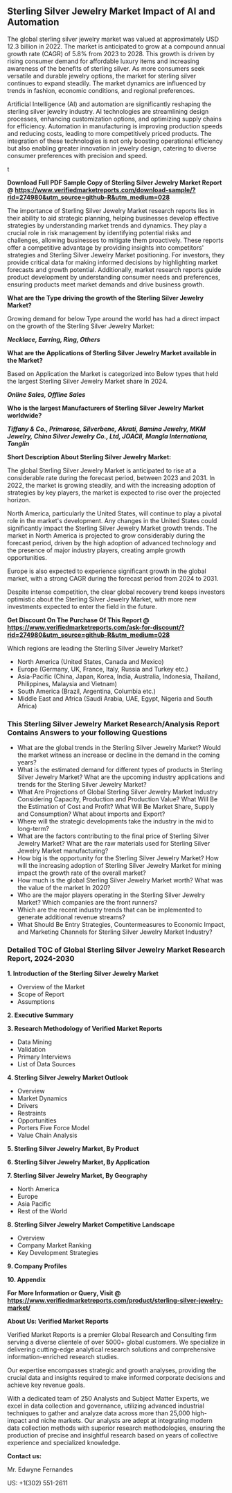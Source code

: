 <h2>Sterling Silver Jewelry Market Impact of AI and Automation</h2><p>The global sterling silver jewelry market was valued at approximately USD 12.3 billion in 2022. The market is anticipated to grow at a compound annual growth rate (CAGR) of 5.8% from 2023 to 2028. This growth is driven by rising consumer demand for affordable luxury items and increasing awareness of the benefits of sterling silver. As more consumers seek versatile and durable jewelry options, the market for sterling silver continues to expand steadily. The market dynamics are influenced by trends in fashion, economic conditions, and regional preferences.</p><p>Artificial Intelligence (AI) and automation are significantly reshaping the sterling silver jewelry industry. AI technologies are streamlining design processes, enhancing customization options, and optimizing supply chains for efficiency. Automation in manufacturing is improving production speeds and reducing costs, leading to more competitively priced products. The integration of these technologies is not only boosting operational efficiency but also enabling greater innovation in jewelry design, catering to diverse consumer preferences with precision and speed.</p>t</p><p id="" class=""><strong>Download Full PDF Sample Copy of Sterling Silver Jewelry Market Report @ <a href="https://www.verifiedmarketreports.com/download-sample/?rid=274980&utm_source=github-R&utm_medium=028" target="_blank">https://www.verifiedmarketreports.com/download-sample/?rid=274980&utm_source=github-R&utm_medium=028</a></strong></p><p>The importance of&nbsp;Sterling Silver Jewelry Market research reports lies in their ability to aid strategic planning, helping businesses develop effective strategies by understanding market trends and dynamics. They play a crucial role in risk management by identifying potential risks and challenges, allowing businesses to mitigate them proactively. These reports offer a competitive advantage by providing insights into competitors' strategies and Sterling Silver Jewelry Market positioning. For investors, they provide critical data for making informed decisions by highlighting market forecasts and growth potential. Additionally, market research reports guide product development by understanding consumer needs and preferences, ensuring products meet market demands and drive business growth.</p><p><strong>What are the&nbsp;Type driving the growth of the Sterling Silver Jewelry Market?</strong></p><p id="" class="">Growing demand for below Type around the world has had a direct impact on the growth of the Sterling Silver Jewelry Market:</p><em><strong>Necklace, Earring, Ring, Others</strong></em></p><strong>What are the&nbsp;Applications&nbsp;of Sterling Silver Jewelry Market available in the Market?</strong></p><p id="" class="">Based on Application the Market is categorized into Below types that held the largest Sterling Silver Jewelry Market share In 2024.</p><em><strong>Online Sales, Offline Sales</strong></em></p><strong>Who is the largest Manufacturers of Sterling Silver Jewelry Market worldwide?</strong></p><p><em><strong>Tiffany & Co., Primarose, Silverbene, Akrati, Bamina Jewelry, MKM Jewelry, China Silver Jewelry Co., Ltd, JOACII, Mangla Internationa, Tonglin</strong></em></p><p id="" class=""><strong>Short Description About Sterling Silver Jewelry Market:</strong></p><p>The global Sterling Silver Jewelry Market is anticipated to rise at a considerable rate during the forecast period, between 2023 and 2031. In 2022, the market is growing steadily, and with the increasing adoption of strategies by key players, the market is expected to rise over the projected horizon.</p><p>North America, particularly the United States, will continue to play a pivotal role in the market's development. Any changes in the United States could significantly impact the Sterling Silver Jewelry Market growth trends. The market in North America is projected to grow considerably during the forecast period, driven by the high adoption of advanced technology and the presence of major industry players, creating ample growth opportunities.</p><p>Europe is also expected to experience significant growth in the global market, with a strong CAGR during the forecast period from 2024 to 2031.</p><p>Despite intense competition, the clear global recovery trend keeps investors optimistic about the Sterling Silver Jewelry Market, with more new investments expected to enter the field in the future.</p><p id="" class=""><strong>Get Discount On The Purchase Of This Report @ <a href="https://www.verifiedmarketreports.com/ask-for-discount/?rid=274980&utm_source=github-R&utm_medium=028" target="_blank">https://www.verifiedmarketreports.com/ask-for-discount/?rid=274980&utm_source=github-R&utm_medium=028</a></strong></p>Which regions are leading the Sterling Silver Jewelry Market?</p><ul><li>North America (United States, Canada and Mexico)</li><li>Europe (Germany, UK, France, Italy, Russia and Turkey etc.)</li><li>Asia-Pacific (China, Japan, Korea, India, Australia, Indonesia, Thailand, Philippines, Malaysia and Vietnam)</li><li>South America (Brazil, Argentina, Columbia etc.)</li><li>Middle East and Africa (Saudi Arabia, UAE, Egypt, Nigeria and South Africa)</li></ul><h3 id="" class="">This Sterling Silver Jewelry Market Research/Analysis Report Contains Answers to your following Questions</h3><ul><li>What are the global trends in the Sterling Silver Jewelry Market? Would the market witness an increase or decline in the demand in the coming years?</li><li>What is the estimated demand for different types of products in Sterling Silver Jewelry Market? What are the upcoming industry applications and trends for the Sterling Silver Jewelry Market?</li><li>What Are Projections of Global Sterling Silver Jewelry Market Industry Considering Capacity, Production and Production Value? What Will Be the Estimation of Cost and Profit? What Will Be Market Share, Supply and Consumption? What about imports and Export?</li><li>Where will the strategic developments take the industry in the mid to long-term?</li><li>What are the factors contributing to the final price of Sterling Silver Jewelry Market? What are the raw materials used for Sterling Silver Jewelry Market manufacturing?</li><li>How big is the opportunity for the Sterling Silver Jewelry Market? How will the increasing adoption of Sterling Silver Jewelry Market for mining impact the growth rate of the overall market?</li><li>How much is the global Sterling Silver Jewelry Market worth? What was the value of the market In 2020?</li><li>Who are the major players operating in the Sterling Silver Jewelry Market? Which companies are the front runners?</li><li>Which are the recent industry trends that can be implemented to generate additional revenue streams?</li><li>What Should Be Entry Strategies, Countermeasures to Economic Impact, and Marketing Channels for Sterling Silver Jewelry Market Industry?</li></ul><h3 id="" class="">Detailed TOC of Global Sterling Silver Jewelry Market Research Report, 2024-2030</h3><p id="" class=""><strong>1. Introduction of the Sterling Silver Jewelry Market</strong></p><ul><li>Overview of the Market</li><li>Scope of Report</li><li>Assumptions</li></ul><p id="" class=""><strong>2. Executive Summary</strong></p><p id="" class=""><strong>3. Research Methodology of Verified Market Reports</strong></p><ul><li>Data Mining</li><li>Validation</li><li>Primary Interviews</li><li>List of Data Sources</li></ul><p id="" class=""><strong>4. Sterling Silver Jewelry Market Outlook</strong></p><ul><li>Overview</li><li>Market Dynamics</li><li>Drivers</li><li>Restraints</li><li>Opportunities</li><li>Porters Five Force Model</li><li>Value Chain Analysis</li></ul><p id="" class=""><strong>5. Sterling Silver Jewelry Market, By Product</strong></p><p id="" class=""><strong>6. Sterling Silver Jewelry Market, By Application</strong></p><p id="" class=""><strong>7. Sterling Silver Jewelry Market, By Geography</strong></p><ul><li>North America</li><li>Europe</li><li>Asia Pacific</li><li>Rest of the World</li></ul><p id="" class=""><strong>8. Sterling Silver Jewelry Market Competitive Landscape</strong></p><ul><li>Overview</li><li>Company Market Ranking</li><li>Key Development Strategies</li></ul><p id="" class=""><strong>9. Company Profiles</strong></p><p id="" class=""><strong>10. Appendix</strong></p><p id="" class=""><strong>For More Information or Query, Visit @ <a href="https://www.verifiedmarketreports.com/product/sterling-silver-jewelry-market/" target="_blank">https://www.verifiedmarketreports.com/product/sterling-silver-jewelry-market/</a></strong></p><p id="" class=""><strong>About Us: Verified Market Reports</strong></p><p id="" class="">Verified Market Reports is a premier Global Research and Consulting firm serving a diverse clientele of over 5000+ global customers. We specialize in delivering cutting-edge analytical research solutions and comprehensive information-enriched research studies.</p><p id="" class="">Our expertise encompasses strategic and growth analyses, providing the crucial data and insights required to make informed corporate decisions and achieve key revenue goals.</p><p id="" class="">With a dedicated team of 250 Analysts and Subject Matter Experts, we excel in data collection and governance, utilizing advanced industrial techniques to gather and analyze data across more than 25,000 high-impact and niche markets. Our analysts are adept at integrating modern data collection methods with superior research methodologies, ensuring the production of precise and insightful research based on years of collective experience and specialized knowledge.</p><p id="" class=""><strong>Contact us:</strong></p><p id="" class="">Mr. Edwyne Fernandes</p><p id="" class="">US: +1(302) 551-2611</p>